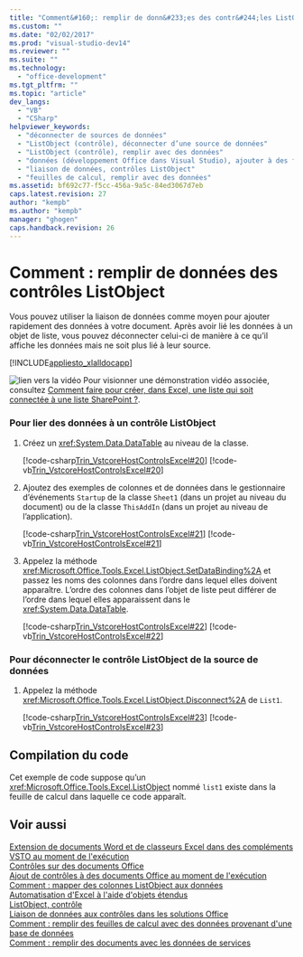```yaml
---
title: "Comment&#160;: remplir de donn&#233;es des contr&#244;les ListObject | Microsoft Docs"
ms.custom: ""
ms.date: "02/02/2017"
ms.prod: "visual-studio-dev14"
ms.reviewer: ""
ms.suite: ""
ms.technology: 
  - "office-development"
ms.tgt_pltfrm: ""
ms.topic: "article"
dev_langs: 
  - "VB"
  - "CSharp"
helpviewer_keywords: 
  - "déconnecter de sources de données"
  - "ListObject (contrôle), déconnecter d’une source de données"
  - "ListObject (contrôle), remplir avec des données"
  - "données (développement Office dans Visual Studio), ajouter à des feuilles de calcul"
  - "liaison de données, contrôles ListObject"
  - "feuilles de calcul, remplir avec des données"
ms.assetid: bf692c77-f5cc-456a-9a5c-84ed3067d7eb
caps.latest.revision: 27
author: "kempb"
ms.author: "kempb"
manager: "ghogen"
caps.handback.revision: 26
---
```

# Comment&#160;: remplir de donn&#233;es des contr&#244;les ListObject
  Vous pouvez utiliser la liaison de données comme moyen pour ajouter rapidement des données à votre document. Après avoir lié les données à un objet de liste, vous pouvez déconnecter celui\-ci de manière à ce qu’il affiche les données mais ne soit plus lié à leur source.  
  
 [!INCLUDE[appliesto_xlalldocapp](../vsto/includes/appliesto-xlalldocapp-md.md)]  
  
 ![lien vers la vidéo](../vsto/media/playvideo.png "lien vers la vidéo") Pour visionner une démonstration vidéo associée, consultez [Comment faire pour créer, dans Excel, une liste qui soit connectée à une liste SharePoint ?](http://go.microsoft.com/fwlink/?LinkID=130263).  
  
### Pour lier des données à un contrôle ListObject  
  
1.  Créez un <xref:System.Data.DataTable> au niveau de la classe.  
  
     [!code-csharp[Trin_VstcoreHostControlsExcel#20](../snippets/csharp/VS_Snippets_OfficeSP/Trin_VstcoreHostControlsExcel/CS/Sheet4.cs#20)]
     [!code-vb[Trin_VstcoreHostControlsExcel#20](../snippets/visualbasic/VS_Snippets_OfficeSP/Trin_VstcoreHostControlsExcel/VB/Sheet4.vb#20)]  
  
2.  Ajoutez des exemples de colonnes et de données dans le gestionnaire d’événements `Startup` de la classe `Sheet1` \(dans un projet au niveau du document\) ou de la classe `ThisAddIn` \(dans un projet au niveau de l’application\).  
  
     [!code-csharp[Trin_VstcoreHostControlsExcel#21](../snippets/csharp/VS_Snippets_OfficeSP/Trin_VstcoreHostControlsExcel/CS/Sheet4.cs#21)]
     [!code-vb[Trin_VstcoreHostControlsExcel#21](../snippets/visualbasic/VS_Snippets_OfficeSP/Trin_VstcoreHostControlsExcel/VB/Sheet4.vb#21)]  
  
3.  Appelez la méthode <xref:Microsoft.Office.Tools.Excel.ListObject.SetDataBinding%2A> et passez les noms des colonnes dans l’ordre dans lequel elles doivent apparaître. L’ordre des colonnes dans l’objet de liste peut différer de l’ordre dans lequel elles apparaissent dans le <xref:System.Data.DataTable>.  
  
     [!code-csharp[Trin_VstcoreHostControlsExcel#22](../snippets/csharp/VS_Snippets_OfficeSP/Trin_VstcoreHostControlsExcel/CS/Sheet4.cs#22)]
     [!code-vb[Trin_VstcoreHostControlsExcel#22](../snippets/visualbasic/VS_Snippets_OfficeSP/Trin_VstcoreHostControlsExcel/VB/Sheet4.vb#22)]  
  
### Pour déconnecter le contrôle ListObject de la source de données  
  
1.  Appelez la méthode <xref:Microsoft.Office.Tools.Excel.ListObject.Disconnect%2A> de `List1`.  
  
     [!code-csharp[Trin_VstcoreHostControlsExcel#23](../snippets/csharp/VS_Snippets_OfficeSP/Trin_VstcoreHostControlsExcel/CS/Sheet4.cs#23)]
     [!code-vb[Trin_VstcoreHostControlsExcel#23](../snippets/visualbasic/VS_Snippets_OfficeSP/Trin_VstcoreHostControlsExcel/VB/Sheet4.vb#23)]  
  
## Compilation du code  
 Cet exemple de code suppose qu’un <xref:Microsoft.Office.Tools.Excel.ListObject> nommé `list1` existe dans la feuille de calcul dans laquelle ce code apparaît.  
  
## Voir aussi  
 [Extension de documents Word et de classeurs Excel dans des compléments VSTO au moment de l'exécution](../vsto/extending-word-documents-and-excel-workbooks-in-vsto-add-ins-at-run-time.md)   
 [Contrôles sur des documents Office](../vsto/controls-on-office-documents.md)   
 [Ajout de contrôles à des documents Office au moment de l'exécution](../vsto/adding-controls-to-office-documents-at-run-time.md)   
 [Comment : mapper des colonnes ListObject aux données](../vsto/how-to-map-listobject-columns-to-data.md)   
 [Automatisation d'Excel à l'aide d'objets étendus](../vsto/automating-excel-by-using-extended-objects.md)   
 [ListObject, contrôle](../vsto/listobject-control.md)   
 [Liaison de données aux contrôles dans les solutions Office](../vsto/binding-data-to-controls-in-office-solutions.md)   
 [Comment : remplir des feuilles de calcul avec des données provenant d'une base de données](../vsto/how-to-populate-worksheets-with-data-from-a-database.md)   
 [Comment : remplir des documents avec les données de services](../vsto/how-to-populate-documents-with-data-from-services.md)  
  
  